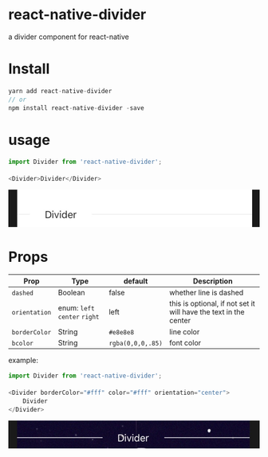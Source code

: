 # react-native-divider
a divider component for react-native

# Install
```js
yarn add react-native-divider
// or
npm install react-native-divider -save
```

# usage
```js
import Divider from 'react-native-divider';

<Divider>Divider</Divider>
```
![default](./Images/default.jpg)

# Props
| Prop | Type | default | Description |
|---|---|---|---|
|`dashed`|Boolean|false|whether line is dashed|
|`orientation`|enum: `left` `center` `right`|left|this is optional, if not set it will have the text in the center|
|`borderColor`|String|`#e8e8e8`|line color|
|`bcolor`|String|`rgba(0,0,0,.85)`|font color|

example:
```js
import Divider from 'react-native-divider';

<Divider borderColor="#fff" color="#fff" orientation="center">
    Divider
</Divider>
```
![color](./Images/colors.jpg)